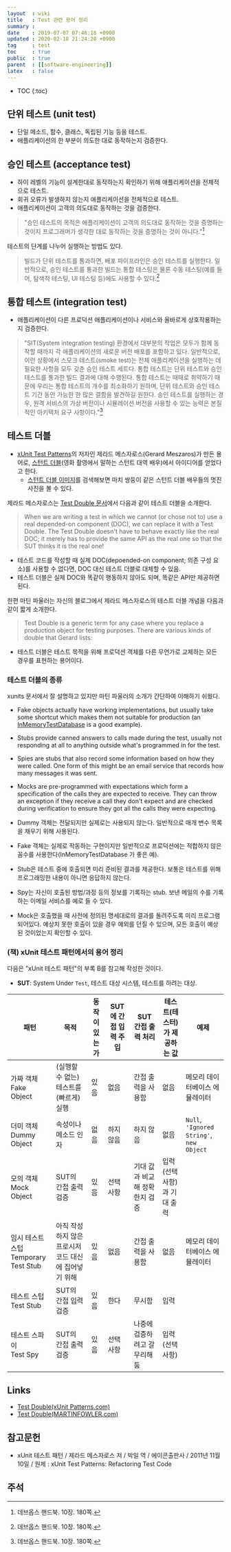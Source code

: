 ```yaml
---
layout  : wiki
title   : Test 관련 용어 정리
summary :
date    : 2019-07-07 07:46:18 +0900
updated : 2020-02-18 21:24:28 +0900
tag     : test
toc     : true
public  : true
parent  : [[software-engineering]]
latex   : false
---
```

* TOC
{:toc}

## 단위 테스트 (unit test)

* 단일 메소드, 함수, 클래스, 독립된 기능 등을 테스트.
* 애플리케이션의 한 부분이 의도한 대로 동작하는지 검증한다.

## 승인 테스트 (acceptance test)

* 하이 레벨의 기능이 설계한대로 동작하는지 확인하기 위해 애플리케이션을 전체적으로 테스트.
* 회귀 오류가 발생하지 않는지 애플리케이션을 전체적으로 테스트.
* 애플리케이션이 고객의 의도대로 동작하는 것을 검증한다.

> "승인 테스트의 목적은 애플리케이션이 고객의 의도대로 동작하는 것을 증명하는 것이지 프로그래머가 생각한 대로 동작하는 것을 증명하는 것이 아니다."[^devops-handbook-180]

테스트의 단계를 나누어 실행하는 방법도 있다.

> 빌드가 단위 테스트를 통과하면, 배포 파이프라인은 승인 테스트를 실행한다. 일반적으로, 승인 테스트를 통과한 빌드는 통합 테스팅은 물론 수동 테스팅(예를 들어, 탐색적 테스팅, UI 테스팅 등)에도 사용할 수 있다.[^devops-handbook-180]

## 통합 테스트 (integration test)

* 애플리케이션이 다른 프로덕션 애플리케이션이나 서비스와 올바르게 상호작용하는지 검증한다.

> "SIT(System integration testing) 환경에서 대부분의 작업은 모두가 함께 동작할 때까지 각 애플리케이션의 새로운 버전 배포를 포함하고 있다. 일반적으로, 이런 상황에서 스모크 테스트(smoke test)는 전체 애플리케이션을 실행하는 데 필요한 사항을 모두 갖춘 승인 테스트 세트다. 통합 테스트는 단위 테스트와 승인 테스트를 통과한 빌드 결과에 대해 수행된다. 통합 테스트는 때때로 취약하기 때문에 우리는 통합 테스트의 개수를 최소화하기 원하며, 단위 테스트와 승인 테스트 기간 동안 가능한 한 많은 결함을 발견하길 원한다. 승인 테스트를 실행하는 경우, 원격 서비스의 가상 버전이나 시뮬레이션 버전을 사용할 수 있는 능력은 본질적인 아키텍처 요구 사항이다."[^devops-handbook-180]

## 테스트 더블

* [xUnit Test Patterns](http://www.acornpub.co.kr/book/xunit )의 저자인 제라드 메스자로스(Gerard Meszaros)가 만든 용어로, [스턴트 더블](https://en.wikipedia.org/wiki/Stunt_double )(영화 촬영에서 말하는 스턴트 대역 배우)에서 아이디어를 얻었다고 한다.
    * [스턴트 더블 이미지](https://www.google.co.kr/search?q=stunt+double&lr=&complete=1&hl=ko&source=lnms&tbm=isch&sa=X&ved=0ahUKEwjnx6Dnu6HjAhUbwIsBHSZSDyIQ_AUIECgB&biw=960&bih=977 )를 검색해보면 마치 쌍둥이 같은 스턴트 더블 배우들의 멋진 사진을 볼 수 있다.

제라드 메스자로스는 [Test Double 문서](http://xunitpatterns.com/Test%20Double.html )에서 다음과 같이 테스트 더블을 소개한다.

> When we are writing a test in which we cannot (or chose not to) use a real depended-on component (DOC), we can replace it with a Test Double. The Test Double doesn't have to behave exactly like the real DOC; it merely has to provide the same API as the real one so that the SUT thinks it is the real one!

* 테스트 코드를 작성할 때 실제 DOC(depoended-on component; 의존 구성 요소)를 사용할 수 없다면, DOC 대신 테스트 더블로 대체할 수 있음.
* 테스트 더블은 실제 DOC와 똑같이 행동하지 않아도 되며, 똑같은 API만 제공하면 된다.


한편 마틴 파울러는 자신의 블로그에서 제라드 메스자로스의 테스트 더블 개념을 다음과 같이 짧게 소개한다.

> Test Double is a generic term for any case where you replace a production object for testing purposes. There are various kinds of double that Gerard lists:

* 테스트 더블은 테스트 목적을 위해 프로덕션 객체를 다른 무언가로 교체하는 모든 경우를 표현하는 용어이다.

### 테스트 더블의 종류

xunits 문서에서 잘 설명하고 있지만 마틴 파울러의 소개가 간단하여 이해하기 쉬웠다.

>
* Fake objects actually have working implementations, but usually take some shortcut which makes them not suitable for production (an [InMemoryTestDatabase](https://www.martinfowler.com/bliki/InMemoryTestDatabase.html ) is a good example).
* Stubs provide canned answers to calls made during the test, usually not responding at all to anything outside what's programmed in for the test.
* Spies are stubs that also record some information based on how they were called. One form of this might be an email service that records how many messages it was sent.
* Mocks are pre-programmed with expectations which form a specification of the calls they are expected to receive. They can throw an exception if they receive a call they don't expect and are checked during verification to ensure they got all the calls they were expecting.

* Dummy 객체는 전달되지만 실제로는 사용되지 않는다. 일반적으로 매개 변수 목록을 채우기 위해 사용된다.
* Fake 객체는 실제로 작동하는 구현이지만 일반적으로 프로덕션에는 적합하지 않은 꼼수를 사용한다(InMemoryTestDatabase 가 좋은 예).
* Stub은 테스트 중에 호출되면 미리 준비된 결과를 제공한다. 보통은 테스트를 위해 프로그래밍한 내용이 아니면 응답하지 않는다.
* Spy는 자신이 호출된 방법/과정 등의 정보를 기록하는 stub. 보낸 메일의 수를 기록하는 이메일 서비스를 예로 들 수 있다.
* Mock은 호출했을 때 사전에 정의된 명세대로의 결과를 돌려주도록 미리 프로그램되어있다. 예상치 못한 호출이 있을 경우 예외를 던질 수 있으며, 모든 호출이 예상된 것이었는지 확인할 수 있다.


### (책) xUnit 테스트 패턴에서의 용어 정리

다음은 "xUnit 테스트 패턴"의 부록 B를 참고해 작성한 것이다.

* **SUT**: System Under `Test`, 테스트 대상 시스템, 테스트를 하려는 대상.

<table>
  <thead>
    <tr>
      <th>패턴</th>
      <th>목적</th>
      <th>동작이 있는가</th>
      <th>SUT에 간접 입력 주입</th>
      <th>SUT 간접 출력 처리</th>
      <th>테스트(테스터)가 제공하는 값</th>
      <th>예제</th>
    </tr>
  </thead>
  <tbody>
    <tr>
      <td> 가짜 객체<br/>Fake Object </td>
      <td>(실행할 수 없는) 테스트를 (빠르게) 실행</td>
      <td>있음</td>
      <td>없음</td>
      <td>간접 출력을 사용함</td>
      <td>없음</td>
      <td>메모리 데이터베이스 에뮬레이터</td>
    </tr>
    <tr>
      <td>더미 객체<br/>Dummy Object</td>
      <td>속성이나 메소드 인자</td>
      <td>없음</td>
      <td>하지 않음</td>
      <td>하지 않음</td>
      <td>없음</td>
      <td>
        <code class="highlighter-rouge">Null</code>,<br/>
        <code class="highlighter-rouge">'Ignored String'</code>,<br/>
        <code class="highlighter-rouge">new Object</code>
      </td>
    </tr>
    <tr>
      <td>모의 객체<br/>Mock Object</td>
      <td>SUT의 간접 출력 검증</td>
      <td>있음</td>
      <td>선택 사항</td>
      <td>기대 값과 비교해 정확한지 검증</td>
      <td>입력(선택 사항)과 기대 출력</td>
      <td></td>
    </tr>
    <tr>
      <td>임시 테스트 스텁<br/>Temporary Test Stub</td>
      <td>아직 작성하지 않은 프로시저 코드 대신에 집어넣기 위해</td>
      <td>있음</td>
      <td>없음</td>
      <td>간접 출력을 사용함</td>
      <td>없음</td>
      <td>메모리 데이터베이스 에뮬레이터</td>
    </tr>
    <tr>
      <td>테스트 스텁<br/>Test Stub</td>
      <td>SUT의 간접 입력 검증</td>
      <td>있음</td>
      <td>한다</td>
      <td>무시함</td>
      <td>입력</td>
      <td></td>
    </tr>
    <tr>
      <td>테스트 스파이<br/>Test Spy</td>
      <td>SUT의 간접 출력 검증</td>
      <td>있음</td>
      <td>선택 사항</td>
      <td>나중에 검증하려고 갈무리해 둠</td>
      <td>입력(선택 사항)</td>
      <td></td>
    </tr>
  </tbody>
</table>





## Links

* [Test Double(xUnit Patterns.com)](http://xunitpatterns.com/Test%20Double.html )
* [Test Double(MARTINFOWLER.com)](https://www.martinfowler.com/bliki/TestDouble.html )

## 참고문헌

* xUnit 테스트 패턴 / 제라드 메스자로스 저 / 박일 역 / 에이콘출판사 / 2011년 11월 10일 / 원제 : xUnit Test Patterns: Refactoring Test Code

## 주석

[^devops-handbook-180]: 데브옵스 핸드북. 10장. 180쪽.
